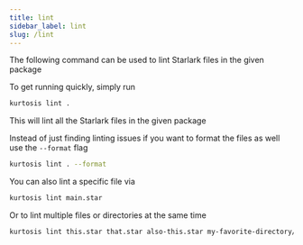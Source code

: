 ```yaml
---
title: lint
sidebar_label: lint
slug: /lint
---
```


The following command can be used to lint Starlark files in the given package

To get running quickly, simply run

```bash
kurtosis lint .
```

This will lint all the Starlark files in the given package

Instead of just finding linting issues if you want to format the files as well use the `--format` flag

```bash
kurtosis lint . --format
```

You can also lint a specific file via

```bash
kurtosis lint main.star
```

Or to lint multiple files or directories at the same time

```bash
kurtosis lint this.star that.star also-this.star my-favorite-directory/
```
